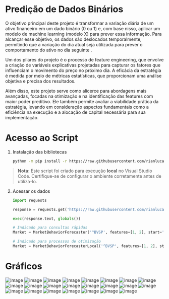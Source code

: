 # Predição de Dados Binários

O objetivo principal deste projeto é transformar a variação diária de um ativo financeiro em um dado binário (0 ou 1) e, com base nisso, aplicar um modelo de machine learning (modelo X) para prever essa informação. Para alcançar esse objetivo, os dados são deslocados temporalmente, permitindo que a variação do dia atual seja utilizada para prever o comportamento do ativo no dia seguinte .

Um dos pilares do projeto é o processo de feature engineering, que envolve a criação de variáveis explicativas projetadas para capturar os fatores que influenciam o movimento do preço no próximo dia. A eficácia da estratégia é medida por meio de métricas estatísticas, que proporcionam uma análise objetiva e precisa dos resultados.

Além disso, este projeto serve como alicerce para abordagens mais avançadas, focadas na otimização e na identificação das features com maior poder preditivo. Ele também permite avaliar a viabilidade prática da estratégia, levando em consideração aspectos fundamentais como a eficiência na execução e a alocação de capital necessária para sua implementação.

# Acesso ao Script

1. Instalação das bibliotecas 
    ```bash
    python -m pip install -r https://raw.githubusercontent.com/rianlucascs/predicao-dados-binarios/master/requirements.txt
    ```

> **Nota:** Este script foi criado para execução **local** no Visual Studio Code. Certifique-se de configurar o ambiente corretamente antes de utilizá-lo.

2. Acessar os dados
    ```python
    import requests

    response = requests.get('https://raw.githubusercontent.com/rianlucascs/predicao-dados-binarios/master/api.py')

    exec(response.text, globals())

    # Indicado para consultas rápidas
    Market = MarketBehaviorForecaster('^BVSP', features=[1, 2], start='2012-05-11', end='2022-05-11', step_size=None).run_forecast()

    # Indicado para processos de otimização
    Market = MarketBehaviorForecasterLocal('^BVSP', features=[1, 2], start='2012-05-11', end='2022-05-11', step_size=None).run_forecast_local()
    ```


# Gráficos

![image](https://github.com/user-attachments/assets/7035df8f-b917-4280-ac62-efa7a1ab84ee)
![image](https://github.com/user-attachments/assets/e29f78e9-bdac-4fa4-9f3f-6fcdae1bf251)
![image](https://github.com/user-attachments/assets/3c12d30c-da16-4ebd-8024-8a1f7a4522c7)
![image](https://github.com/user-attachments/assets/00b4c505-8ccb-4bed-836b-c9fb051d522d)
![image](https://github.com/user-attachments/assets/0dd0d455-861d-4a6a-8b34-51596642dd1b)
![image](https://github.com/user-attachments/assets/2ae0e43e-2b88-43d2-9faf-71e879dd7a45)
![image](https://github.com/user-attachments/assets/7353ff3b-2049-4f7e-b34c-e7a7e52bc507)
![image](https://github.com/user-attachments/assets/9c84609e-caa6-4ecb-9661-e67d76781227)
![image](https://github.com/user-attachments/assets/1b8af7ea-8e2a-49b7-bcaa-64168352e0c2)
![image](https://github.com/user-attachments/assets/4c4d71d1-8865-4221-8cc7-c6b967e2ccc3)
![image](https://github.com/user-attachments/assets/f5e39d97-4ec9-44c0-8cfb-56a32c485976)
![image](https://github.com/user-attachments/assets/a89904cf-b2af-4eb7-9552-fa944d2d3155)
![image](https://github.com/user-attachments/assets/b249b685-12ed-49a4-b75f-2768c0623576)
![image](https://github.com/user-attachments/assets/94933d03-b5fa-4048-81e1-c59a34b13c05)
![image](https://github.com/user-attachments/assets/915f090a-29e1-4754-a53d-839ceb9f70b0)
![image](https://github.com/user-attachments/assets/0bdc64d6-8d7a-4c3c-86b7-03589bf2ae3b)
![image](https://github.com/user-attachments/assets/d3638744-0e5a-4406-b8f9-72ffa05597d2)
![image](https://github.com/user-attachments/assets/88069ef3-8426-4be4-a117-73727bfe925e)
![image](https://github.com/user-attachments/assets/0d9428a9-2279-424a-9e6f-2acf9e8830d8)
![image](https://github.com/user-attachments/assets/36b3ed5b-f1a8-4be8-bed8-28385134c0cc)
![image](https://github.com/user-attachments/assets/c3528b7f-81d7-4e56-ae25-2e370477f093)
![image](https://github.com/user-attachments/assets/0d96bdc5-fbf9-4a75-9481-cf3eef0f9ac3)
![image](https://github.com/user-attachments/assets/7096a07b-fb19-447d-a70f-795f5028a1bc)
